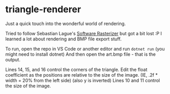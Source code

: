 # triangle-renderer
Just a quick touch into the wonderful world of rendering.

Tried to follow Sebastian Lague's [Software Rasterizer](https://youtu.be/yyJ-hdISgnw?list=PLFt_AvWsXl0ehjAfLFsp1PGaatzAwo0u0K) but got a bit lost :P
I learned a lot about rendering and BMP file export stuff.

To run, open the repo in VS Code or another editor and run ``dotnet run`` (you might need to install dotnet)
And then open the art.bmp file - that is the output.

Lines 14, 15, and 16 control the corners of the triangle. Edit the float coefficient as the positions are relative to the size of the image. (IE, .2f * width = 20% from the left side) (also y is inverted)
Lines 10 and 11 control the size of the image.
